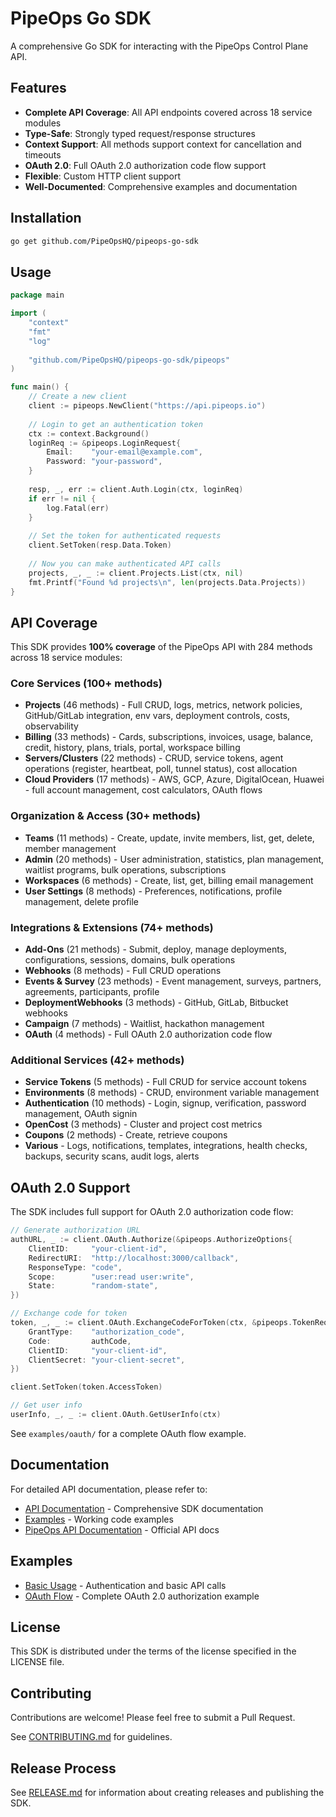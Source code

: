 # PipeOps Go SDK

A comprehensive Go SDK for interacting with the PipeOps Control Plane API.

## Features

- **Complete API Coverage**: All API endpoints covered across 18 service modules
- **Type-Safe**: Strongly typed request/response structures
- **Context Support**: All methods support context for cancellation and timeouts
- **OAuth 2.0**: Full OAuth 2.0 authorization code flow support
- **Flexible**: Custom HTTP client support
- **Well-Documented**: Comprehensive examples and documentation

## Installation

```bash
go get github.com/PipeOpsHQ/pipeops-go-sdk
```

## Usage

```go
package main

import (
    "context"
    "fmt"
    "log"
    
    "github.com/PipeOpsHQ/pipeops-go-sdk/pipeops"
)

func main() {
    // Create a new client
    client := pipeops.NewClient("https://api.pipeops.io")
    
    // Login to get an authentication token
    ctx := context.Background()
    loginReq := &pipeops.LoginRequest{
        Email:    "your-email@example.com",
        Password: "your-password",
    }
    
    resp, _, err := client.Auth.Login(ctx, loginReq)
    if err != nil {
        log.Fatal(err)
    }
    
    // Set the token for authenticated requests
    client.SetToken(resp.Data.Token)
    
    // Now you can make authenticated API calls
    projects, _, _ := client.Projects.List(ctx, nil)
    fmt.Printf("Found %d projects\n", len(projects.Data.Projects))
}
```

## API Coverage

This SDK provides **100% coverage** of the PipeOps API with 284 methods across 18 service modules:

### Core Services (100+ methods)
- **Projects** (46 methods) - Full CRUD, logs, metrics, network policies, GitHub/GitLab integration, env vars, deployment controls, costs, observability
- **Billing** (33 methods) - Cards, subscriptions, invoices, usage, balance, credit, history, plans, trials, portal, workspace billing
- **Servers/Clusters** (22 methods) - CRUD, service tokens, agent operations (register, heartbeat, poll, tunnel status), cost allocation
- **Cloud Providers** (17 methods) - AWS, GCP, Azure, DigitalOcean, Huawei - full account management, cost calculators, OAuth flows

### Organization & Access (30+ methods)
- **Teams** (11 methods) - Create, update, invite members, list, get, delete, member management
- **Admin** (20 methods) - User administration, statistics, plan management, waitlist programs, bulk operations, subscriptions
- **Workspaces** (6 methods) - Create, list, get, billing email management
- **User Settings** (8 methods) - Preferences, notifications, profile management, delete profile

### Integrations & Extensions (74+ methods)
- **Add-Ons** (21 methods) - Submit, deploy, manage deployments, configurations, sessions, domains, bulk operations
- **Webhooks** (8 methods) - Full CRUD operations
- **Events & Survey** (23 methods) - Event management, surveys, partners, agreements, participants, profile
- **DeploymentWebhooks** (3 methods) - GitHub, GitLab, Bitbucket webhooks
- **Campaign** (7 methods) - Waitlist, hackathon management
- **OAuth** (4 methods) - Full OAuth 2.0 authorization code flow

### Additional Services (42+ methods)
- **Service Tokens** (5 methods) - Full CRUD for service account tokens
- **Environments** (8 methods) - CRUD, environment variable management
- **Authentication** (10 methods) - Login, signup, verification, password management, OAuth signin
- **OpenCost** (3 methods) - Cluster and project cost metrics
- **Coupons** (2 methods) - Create, retrieve coupons
- **Various** - Logs, notifications, templates, integrations, health checks, backups, security scans, audit logs, alerts

## OAuth 2.0 Support

The SDK includes full support for OAuth 2.0 authorization code flow:

```go
// Generate authorization URL
authURL, _ := client.OAuth.Authorize(&pipeops.AuthorizeOptions{
    ClientID:     "your-client-id",
    RedirectURI:  "http://localhost:3000/callback",
    ResponseType: "code",
    Scope:        "user:read user:write",
    State:        "random-state",
})

// Exchange code for token
token, _, _ := client.OAuth.ExchangeCodeForToken(ctx, &pipeops.TokenRequest{
    GrantType:    "authorization_code",
    Code:         authCode,
    ClientID:     "your-client-id",
    ClientSecret: "your-client-secret",
})

client.SetToken(token.AccessToken)

// Get user info
userInfo, _, _ := client.OAuth.GetUserInfo(ctx)
```

See `examples/oauth/` for a complete OAuth flow example.

## Documentation

For detailed API documentation, please refer to:
- [API Documentation](docs/README.md) - Comprehensive SDK documentation
- [Examples](examples/) - Working code examples
- [PipeOps API Documentation](https://api.pipeops.io/docs) - Official API docs

## Examples

- [Basic Usage](examples/basic/) - Authentication and basic API calls
- [OAuth Flow](examples/oauth/) - Complete OAuth 2.0 authorization example

## License

This SDK is distributed under the terms of the license specified in the LICENSE file.

## Contributing

Contributions are welcome! Please feel free to submit a Pull Request.

See [CONTRIBUTING.md](CONTRIBUTING.md) for guidelines.

## Release Process

See [RELEASE.md](RELEASE.md) for information about creating releases and publishing the SDK.
